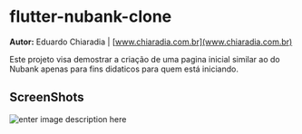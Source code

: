 # flutter-nubank-clone
**Autor:** Eduardo Chiaradia | [www.chiaradia.com.br](www.chiaradia.com.br)

Este projeto visa demostrar a criação de uma pagina inicial similar ao do Nubank apenas para fins didaticos para quem está iniciando.

## ScreenShots
![enter image description here](https://github.com/dchiaradia/flutter-nubank-clone/blob/main//screenshot/demonstracao.gif?raw=true)